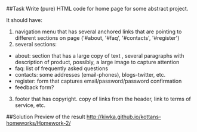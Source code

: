##Task 
Write (pure) HTML code for home page for some abstract project.
 
It should have:

1. navigation menu that has several anchored links that are pointing to different sections on page ('#about, '#faq', '#contacts', '#register')
2. several sections:
  - about: section that has a large copy of text , several paragraphs with description of product, possibly, a large image to capture attention
  - faq: list of frequently asked questions
  - contacts: some addresses (email-phones), blogs-twitter, etc.
  - register: form that captures email/password/password confirmation
  - feedback form?
3. footer that has copyright. copy of links from the header, link to terms of service, etc.

##Solution
Preview of the result http://kiwka.github.io/kottans-homeworks/Homework-2/
